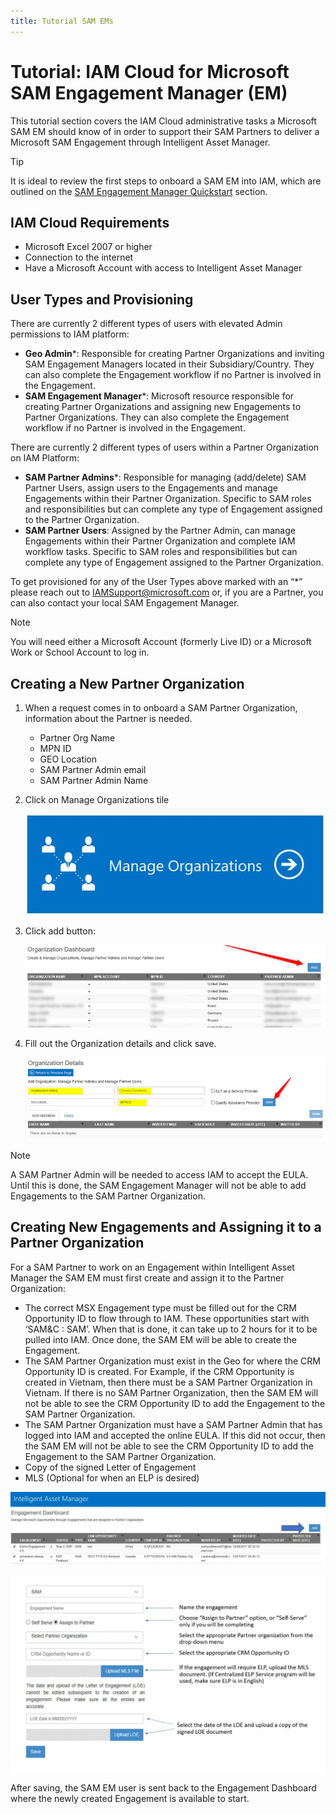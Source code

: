 ```yaml
---
title: Tutorial SAM EMs
---
```

# Tutorial: IAM Cloud for Microsoft SAM Engagement Manager (EM)

This tutorial section covers the IAM Cloud administrative tasks a Microsoft SAM EM should know of in order to support their SAM Partners to deliver a Microsoft SAM Engagement through Intelligent Asset Manager.

>[!TIP]
> It is ideal to review the first steps to onboard a SAM EM into IAM, which are outlined on the [SAM Engagement Manager Quickstart](../../Quickstarts/SAM-EMs.md) section.

## IAM Cloud Requirements

- Microsoft Excel 2007 or higher
- Connection to the internet
- Have a Microsoft Account with access to Intelligent Asset Manager

## User Types and Provisioning

There are currently 2 different types of users with elevated Admin permissions to IAM platform:

- **Geo Admin***: Responsible for creating Partner Organizations and inviting SAM Engagement Managers located in their Subsidiary/Country. They can also complete the Engagement workflow if no Partner is involved in the Engagement.
- **SAM Engagement Manager***: Microsoft resource responsible for creating Partner Organizations and assigning new Engagements to Partner Organizations. They can also complete the Engagement workflow if no Partner is involved in the Engagement.

There are currently 2 different types of users within a Partner Organization on IAM Platform:

- **SAM Partner Admins***: Responsible for managing (add/delete) SAM Partner Users, assign users to the Engagements and manage Engagements within their Partner Organization. Specific to SAM roles and responsibilities but can complete any type of Engagement assigned to the Partner Organization.
- **SAM Partner Users**: Assigned by the Partner Admin, can manage Engagements within their Partner Organization and complete IAM workflow tasks. Specific to SAM roles and responsibilities but can complete any type of Engagement assigned to the Partner Organization.

To get provisioned for any of the User Types above marked with an “*” please reach out to IAMSupport@microsoft.com or, if you are a Partner, you can also contact your local SAM Engagement Manager.

>[!NOTE]
> You will need either a Microsoft Account (formerly Live ID) or a Microsoft Work or School Account to log in.

## Creating a New Partner Organization

1. When a request comes in to onboard a SAM Partner Organization, information about the Partner is needed.

   - Partner Org Name
   - MPN ID
   - GEO Location
   - SAM Partner Admin email
   - SAM Partner Admin Name

1. Click on Manage Organizations tile

   ![Manage Organizations Tile](media/Manage_Organizations_Tile.jpg)

1. Click add button:

   ![Add Organization](media/Add_Organization_Btn.jpg)

1. Fill out the Organization details and click save.

   ![Fill Organization Details](media/Fill_Organization_Details.jpg)

>[!NOTE]
> A SAM Partner Admin will be needed to access IAM to accept the EULA. Until this is done, the SAM Engagement Manager will not be able to add Engagements to the SAM Partner Organization.

## Creating New Engagements and Assigning it to a Partner Organization

For a SAM Partner to work on an Engagement within Intelligent Asset Manager the SAM EM must first create and assign it to the Partner Organization:

- The correct MSX Engagement type must be filled out for the CRM Opportunity ID to flow through to IAM. These opportunities start with ‘SAM&C : SAM’. When that is done, it can take up to 2 hours for it to be pulled into IAM. Once done, the SAM EM will be able to create the Engagement.
- The SAM Partner Organization must exist in the Geo for where the CRM Opportunity ID is created. For Example, if the CRM Opportunity is created in Vietnam, then there must be a SAM Partner Organization in Vietnam. If there is no SAM Partner Organization, then the SAM EM will not be able to see the CRM Opportunity ID to add the Engagement to the SAM Partner Organization.
- The SAM Partner Organization must have a SAM Partner Admin that has logged into IAM and accepted the online EULA. If this did not occur, then the SAM EM will not be able to see the CRM Opportunity ID to add the Engagement to the SAM Partner Organization.
- Copy of the signed Letter of Engagement
- MLS (Optional for when an ELP is desired)

![IAM Engagement Dashboard](media/IAM_Engagement_Dashboard.jpg)

![IAM Add New Engagement](media/IAM_Add_New_Engagement.jpg)

After saving, the SAM EM user is sent back to the Engagement Dashboard where the newly created Engagement is available to start.